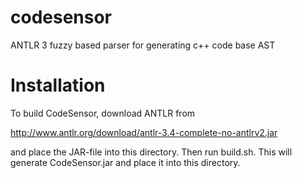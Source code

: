 # codesensor
ANTLR 3 fuzzy based parser for generating c++ code base AST

# Installation
To build CodeSensor, download ANTLR from

http://www.antlr.org/download/antlr-3.4-complete-no-antlrv2.jar

and place the JAR-file into this directory. Then run build.sh. This
will generate CodeSensor.jar and place it into this directory.

